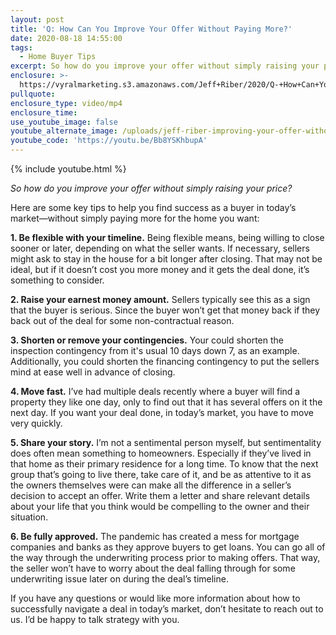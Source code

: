 ```yaml
---
layout: post
title: 'Q: How Can You Improve Your Offer Without Paying More?'
date: 2020-08-18 14:55:00
tags:
  - Home Buyer Tips
excerpt: So how do you improve your offer without simply raising your price?
enclosure: >-
  https://vyralmarketing.s3.amazonaws.com/Jeff+Riber/2020/Q-+How+Can+You+Improve+Your+Offer+Without+Paying+More_.mp4
pullquote:
enclosure_type: video/mp4
enclosure_time:
use_youtube_image: false
youtube_alternate_image: /uploads/jeff-riber-improving-your-offer-without-raising-your-price-yt.jpg
youtube_code: 'https://youtu.be/Bb8YSKhbupA'
---
```


{% include youtube.html %}

*So how do you improve your offer without simply raising your price?*

Here are some key tips to help you find success as a buyer in today’s market—without simply paying more for the home you want:

**1\. Be flexible with your timeline.** Being flexible means, being willing to close sooner or later, depending on what the seller wants. If necessary, sellers might ask to stay in the house for a bit longer after closing. That may not be ideal, but if it doesn’t cost you more money and it gets the deal done, it’s something to consider.

**2\. Raise your earnest money amount.** Sellers typically see this as a sign that the buyer is serious. Since the buyer won’t get that money back if they back out of the deal for some non-contractual reason.

**3\. Shorten or remove your contingencies.** Your could shorten the inspection contingency from it's usual 10 days down 7, as an example. Additionally, you could shorten the financing contingency to put the sellers mind at ease well in advance of closing.

**4\. Move fast.** I’ve had multiple deals recently where a buyer will find a property they like one day, only to find out that it has several offers on it the next day. If you want your deal done, in today’s market, you have to move very quickly.

**5\. Share your story.** I’m not a sentimental person myself, but sentimentality does often mean something to homeowners. Especially if they’ve lived in that home as their primary residence for a long time. To know that the next group that’s going to live there, take care of it, and be as attentive to it as the owners themselves were can make all the difference in a seller’s decision to accept an offer. Write them a letter and share relevant details about your life that you think would be compelling to the owner and their situation.

**6\. Be fully approved.** The pandemic has created a mess for mortgage companies and banks as they approve buyers to get loans. You can go all of the way through the underwriting process prior to making offers. That way, the seller won’t have to worry about the deal falling through for some underwriting issue later on during the deal’s timeline.

If you have any questions or would like more information about how to successfully navigate a deal in today’s market, don’t hesitate to reach out to us. I’d be happy to talk strategy with you.